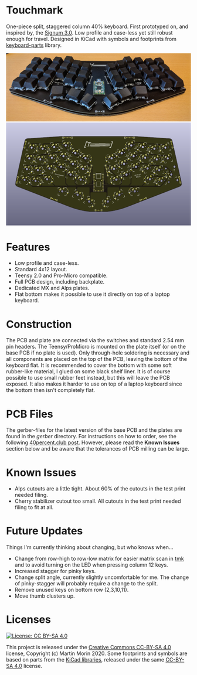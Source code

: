 # Touchmark
One-piece split, staggered column 40% keyboard. First prototyped on, and inspired by, the [Signum 3.0](http://troyfletcher.net/keyboard_sales.html#signum_30). Low profile and case-less yet still robust enough for travel. Designed in KiCad with symbols and footprints from [keyboard-parts](https://github.com/mvmorin/keyboard-parts) library.

![sideview](pictures/sideview.jpg)
![pcb-front](pictures/pcb-front.png)

# Features
* Low profile and case-less.
* Standard 4x12 layout.
* Teensy 2.0 and Pro-Micro compatible.
* Full PCB design, including backplate.
* Dedicated MX and Alps plates.
* Flat bottom makes it possible to use it directly on top of a laptop keyboard.

# Construction
The PCB and plate are connected via the switches and standard 2.54 mm pin headers. The Teensy/ProMicro is mounted on the plate itself (or on the base PCB if no plate is used). Only through-hole soldering is necessary and all components are placed on the top of the PCB, leaving the bottom of the keyboard flat. It is recommended to cover the bottom with some soft rubber-like material, I glued on some black shelf liner. It is of course possible to use small rubber feet instead, but this will leave the PCB exposed. It also makes it harder to use on top of a laptop keyboard since the bottom then isn't completely flat.

# PCB Files
The gerber-files for the latest version of the base PCB and the plates are found in the *gerber* directory. For instructions on how to order, see the following [40percent.club post](http://www.40percent.club/2017/03/ordering-pcb.html). However, please read the **Known Issues** section below and be aware that the tolerances of PCB milling can be large.

# Known Issues
* Alps cutouts are a little tight. About 60% of the cutouts in the test print needed filing.
* Cherry stabilizer cutout too small. All cutouts in the test print needed filing to fit at all.

# Future Updates
Things I'm currently thinking about changing, but who knows when...
* Change from row-high to row-low matrix for easier matrix scan in [tmk](https://github.com/tmk/tmk_keyboard) and to avoid turning on the LED when pressing column 12 keys.
* Increased stagger for pinky keys.
* Change split angle, currently slightly uncomfortable for me. The change of pinky-stagger will probably require a change to the split.
* Remove unused keys on bottom row (2,3,10,11).
* Move thumb clusters up.

# Licenses
[![License: CC BY-SA 4.0](https://i.creativecommons.org/l/by-sa/4.0/88x31.png)](https://creativecommons.org/licenses/by-sa/4.0/)

This project is released under the [Creative Commons CC-BY-SA 4.0](https://creativecommons.org/licenses/by-sa/4.0/legalcode) license, Copyright (c) Martin Morin 2020.
Some footprints and symbols are based on parts from the [KiCad libraries](https://kicad-pcb.org/libraries/), released under the same [CC-BY-SA 4.0](https://creativecommons.org/licenses/by-sa/4.0/legalcode) license.
